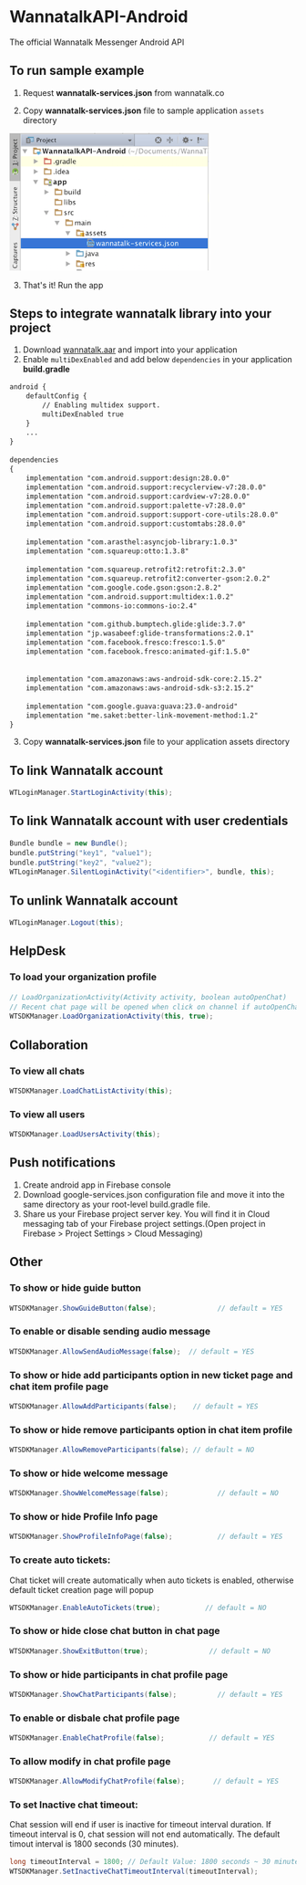 # WannatalkAPI-Android
The official Wannatalk Messenger Android API
## To run sample example
1. Request **wannatalk-services.json** from wannatalk.co

2. Copy **wannatalk-services.json** file to sample application `assets` directory
<img src="Screenshots/Screenshot1.png" width="350">

3. That's it! Run the app

## Steps to integrate wannatalk library into your project

1. Download [wannatalk.aar](wannatalksdk/wannatalksdk.aar) and import into your application
2. Enable `multiDexEnabled` and add below `dependencies` in your application **build.gradle**
```
android {
	defaultConfig {
	    // Enabling multidex support.
	    multiDexEnabled true
	}
	...
}

dependencies 
{
	implementation "com.android.support:design:28.0.0"
	implementation "com.android.support:recyclerview-v7:28.0.0"
	implementation "com.android.support:cardview-v7:28.0.0"
	implementation "com.android.support:palette-v7:28.0.0"
	implementation "com.android.support:support-core-utils:28.0.0"
	implementation "com.android.support:customtabs:28.0.0"

	implementation "com.arasthel:asyncjob-library:1.0.3"
	implementation "com.squareup:otto:1.3.8"

	implementation "com.squareup.retrofit2:retrofit:2.3.0"
	implementation "com.squareup.retrofit2:converter-gson:2.0.2"
	implementation "com.google.code.gson:gson:2.8.2"
	implementation "com.android.support:multidex:1.0.2"
	implementation "commons-io:commons-io:2.4"

	implementation "com.github.bumptech.glide:glide:3.7.0"
	implementation "jp.wasabeef:glide-transformations:2.0.1"
	implementation "com.facebook.fresco:fresco:1.5.0"
	implementation "com.facebook.fresco:animated-gif:1.5.0"


	implementation "com.amazonaws:aws-android-sdk-core:2.15.2"
	implementation "com.amazonaws:aws-android-sdk-s3:2.15.2"

	implementation "com.google.guava:guava:23.0-android"
	implementation "me.saket:better-link-movement-method:1.2"
}
```
3. Copy  **wannatalk-services.json** file to your application assets directory

## To link Wannatalk account
```java
WTLoginManager.StartLoginActivity(this);
```
## To link Wannatalk account with user credentials
```java
Bundle bundle = new Bundle();
bundle.putString("key1", "value1");
bundle.putString("key2", "value2");
WTLoginManager.SilentLoginActivity("<identifier>", bundle, this);
```    
## To unlink Wannatalk account
```java
WTLoginManager.Logout(this);
```    
## HelpDesk
### To load your organization profile
```java
// LoadOrganizationActivity(Activity activity, boolean autoOpenChat)
// Recent chat page will be opened when click on channel if autoOpenChat is true, otherwise chat list page will be opened.
WTSDKManager.LoadOrganizationActivity(this, true);
```    
## Collaboration
### To view all chats
```java
WTSDKManager.LoadChatListActivity(this);
```    
### To view all users
```java
WTSDKManager.LoadUsersActivity(this);
```
## Push notifications
1. Create android app in Firebase console
2. Download google-services.json configuration file and move it into the same directory as your root-level build.gradle file. 
3. Share us your Firebase project server key. You will find it in Cloud messaging tab of your Firebase project settings.(Open project in Firebase > Project Settings > Cloud Messaging)

## Other
### To show or hide guide button
```java
WTSDKManager.ShowGuideButton(false);               // default = YES
```

### To enable or disable sending audio message
```java
WTSDKManager.AllowSendAudioMessage(false);  // default = YES
```
### To show or hide add participants option in new ticket page and chat item profile page
```java
WTSDKManager.AllowAddParticipants(false);    // default = YES
```
### To show or hide remove participants option in chat item profile
```java
WTSDKManager.AllowRemoveParticipants(false); // default = NO
```
### To show or hide welcome message
```java
WTSDKManager.ShowWelcomeMessage(false);            // default = NO
```
### To show or hide Profile Info page
```java
WTSDKManager.ShowProfileInfoPage(false);           // default = YES
```
### To create auto tickets: 
Chat ticket will create automatically when auto tickets is enabled, otherwise default ticket creation page will popup
```java
WTSDKManager.EnableAutoTickets(true);           // default = NO
```
### To show or hide close chat button in chat page
```java
WTSDKManager.ShowExitButton(true);               // default = NO
```
### To show or hide participants in chat profile page
```java
WTSDKManager.ShowChatParticipants(false);          // default = YES
```
### To enable or disbale chat profile page
```java
WTSDKManager.EnableChatProfile(false);           // default = YES
```
### To allow modify in chat profile page
```java
WTSDKManager.AllowModifyChatProfile(false);       // default = YES
```
### To set Inactive chat timeout:  
Chat session will end if user is inactive for timeout interval duration. If timeout interval is 0, chat session will not end automatically. The default timout interval is 1800 seconds (30 minutes).
```java
long timeoutInterval = 1800; // Default Value: 1800 seconds ~ 30 minutes
WTSDKManager.SetInactiveChatTimeoutInterval(timeoutInterval);
```

